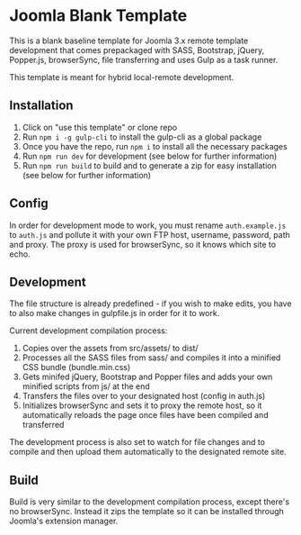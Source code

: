# Joomla Blank Template

This is a blank baseline template for Joomla 3.x remote template development that comes prepackaged with SASS, Bootstrap, jQuery, Popper.js, browserSync, file transferring and uses Gulp as a task runner.

This template is meant for hybrid local-remote development.

## Installation

1. Click on "use this template" or clone repo
2. Run `npm i -g gulp-cli` to install the gulp-cli as a global package
3. Once you have the repo, run `npm i` to install all the necessary packages
4. Run `npm run dev` for development (see below for further information)
5. Run `npm run build` to build and to generate a zip for easy installation (see below for further information)

## Config

In order for development mode to work, you must rename `auth.example.js` to `auth.js` and pollute it with your own FTP host, username, password, path and proxy. The proxy is used for browserSync, so it knows which site to echo.

## Development

The file structure is already predefined - if you wish to make edits, you have to also make changes in gulpfile.js in order for it to work.

Current development compilation process:

1. Copies over the assets from src/assets/ to dist/
2. Processes all the SASS files from sass/ and compiles it into a minified CSS bundle (bundle.min.css)
3. Gets minifed jQuery, Bootstrap and Popper files and adds your own minified scripts from js/ at the end
4. Transfers the files over to your designated host (config in auth.js)
5. Initializes browserSync and sets it to proxy the remote host, so it automatically reloads the page once files have been compiled and transferred

The development process is also set to watch for file changes and to compile and then upload them automatically to the designated remote site.

## Build

Build is very similar to the development compilation process, except there's no browserSync. Instead it zips the template so it can be installed through Joomla's extension manager.

